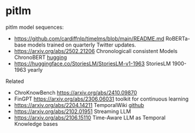 # pitlm
pitlm model sequences: 

- https://github.com/cardiffnlp/timelms/blob/main/README.md  RoBERTa-base models trained on quarterly Twitter updates.
- https://arxiv.org/abs/2502.21206  Chronologicall consistent Models ChronoBERT   [hugging](https://huggingface.co/collections/manelalab/chronobert-67c1ca6c2382e03aaec446f8)
- https://huggingface.co/StoriesLM/StoriesLM-v1-1963  StoriesLM  1900-1963 yearly



Related

- ChroKnowBench https://arxiv.org/abs/2410.09870 
- FinGPT https://arxiv.org/abs/2306.06031 toolkit for continuous learning
- https://arxiv.org/abs/2204.14211   TemporalWiki  [github](https://github.com/joeljang/temporalwiki/tree/main)
- https://arxiv.org/abs/2102.01951   Streaming LLM
- https://arxiv.org/abs/2106.15110   Time-Aware LLM as Temporal Knowledge bases
